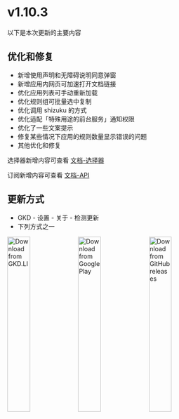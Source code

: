 # v1.10.3

以下是本次更新的主要内容

## 优化和修复

- 新增使用声明和无障碍说明同意弹窗
- 新增应用内网页可加速打开文档链接
- 优化应用列表可手动重新加载
- 优化规则组可批量选中复制
- 优化调用 shizuku 的方式
- 优化适配「特殊用途的前台服务」通知权限
- 优化了一些文案提示
- 修复某些情况下应用的规则数量显示错误的问题
- 其他优化和修复

选择器新增内容可查看 [文档-选择器](https://gkd.li/guide/selector)

订阅新增内容可查看 [文档-API](https://gkd.li/api/)

## 更新方式

- GKD - 设置 - 关于 - 检测更新
- 下列方式之一

<a href="https://gkd.li/guide/"><img src="https://github.com/user-attachments/assets/f23b704d-d781-494b-9719-393f95683b89" alt="Download from GKD.LI" width="32%" /></a><a href="https://play.google.com/store/apps/details?id=li.songe.gkd"><img src="https://github.com/user-attachments/assets/f63fabeb-0342-4961-a46d-cac61b0f8856" alt="Download from Google Play" width="32%" /></a><a href="https://github.com/gkd-kit/gkd/releases"><img src="https://github.com/user-attachments/assets/c1ef2bb9-7472-46d5-9806-81b4c37e5b4d" alt="Download from GitHub releases" width="32%" /></a>
